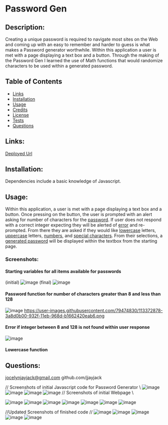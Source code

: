 # Password Gen
 
  ## Description:
  Creating a unique password is required to navigate most sites on the Web and coming up with an easy to remember and harder to guess is what makes a Password generator worthwhile. Within this application a user is met with a page displaying a text box and a button. Through the making of the Password Gen I learned the use of Math functions that would randomize characters to be used within a generated password. 
  ## Table of Contents
  - [Links](#links)
  - [Installation](#installation)
  - [Usage](#usage)
  - [Credits](#contributes)
  - [License](#license)
  - [Tests](#tests)
  - [Questions](#email)

  ## Links:
  [Deployed Url](https://jjayjack.github.io/PasswordGen/)

  ## Installation:
  Dependencies include a basic knowledge of Javascript.

  ## Usage:
  Within this application, a user is met with a page displaying a text box and a button. Once pressing on the button, the user is prompted with an alert asking for number of characters for the [password](#password). If user does not respond with a correct integer expecting they will be alerted of [error](#error) and re-prompted. From there they are asked if they would like [lowercase](#lowercase) letters, [uppercase](#uppercase) letters, [numbers](#numbers), and [special characters](#specialChar). From their selections, a [generated password](#generatedPassword) will be displayed within the textbox from the starting page. 
  ### Screenshots:
   #### Starting variables for all items available for passwords
   (initial)
  ![image](https://user-images.githubusercontent.com/79474830/122602730-f14c7d80-d038-11eb-9c14-0250e7180914.png)
  (final)
  ![image](https://user-images.githubusercontent.com/79474830/122603372-d62e3d80-d039-11eb-8013-72b88f5eea33.png)
  
  #### Password function for number of characters greater than 8 and less than 128
  ![image](https://user-images.githubusercontent.com/79474830/122602848-1a6d0e00-d039-11eb-8d33-014c191f61a2.png)
  https://user-images.githubusercontent.com/79474830/113372878-3a8d0b00-932f-11eb-968d-b1662420eab6.png
  #### Error if integer between 8 and 128 is not found within user response
  ![image](https://user-images.githubusercontent.com/79474830/113372878-3a8d0b00-932f-11eb-968d-b1662420eab6.png)
  
  #### Lowercase function
  
  

  


  ## Questions:
  jocelynjayjack@gmail.com
  github.com/jjayjack


//      Screenshots of initial Javascript code for Password Generator     \\
![image](https://user-images.githubusercontent.com/79474830/113372683-d8340a80-932e-11eb-860c-15e934e8303c.png)
![image](https://user-images.githubusercontent.com/79474830/113372711-e5e99000-932e-11eb-80ab-2fad39126ad2.png)
![image](https://user-images.githubusercontent.com/79474830/113372735-f437ac00-932e-11eb-902e-0f0240741bd0.png)
![image](https://user-images.githubusercontent.com/79474830/113372789-09143f80-932f-11eb-8009-9961d8a9fbe0.png)
//      Screenshots of initial Webpage      \\

![image](https://user-images.githubusercontent.com/79474830/113372972-69a37c80-932f-11eb-90b4-56b44a87d12a.png)
![image](https://user-images.githubusercontent.com/79474830/113372998-7c1db600-932f-11eb-8e4e-38516e2860f7.png)
![image](https://user-images.githubusercontent.com/79474830/113373054-9bb4de80-932f-11eb-8e88-36ffb7f613c1.png)
![image](https://user-images.githubusercontent.com/79474830/113373076-ac655480-932f-11eb-8334-c5d9c4bb0e8f.png)
![image](https://user-images.githubusercontent.com/79474830/113373091-b8511680-932f-11eb-9b20-2bb0d7e4fe17.png)
![image](https://user-images.githubusercontent.com/79474830/113373113-c9018c80-932f-11eb-8fa8-c6f114e8fdd0.png)
![image](https://user-images.githubusercontent.com/79474830/113373130-d0c13100-932f-11eb-993c-f12623993eb0.png)

//Updated Screenshots of finished code  //
![image](https://user-images.githubusercontent.com/79474830/113465177-b783b780-93f7-11eb-8b7b-661817bf397e.png)
![image](https://user-images.githubusercontent.com/79474830/113465184-c5d1d380-93f7-11eb-910e-285bf1b2dbfe.png)
![image](https://user-images.githubusercontent.com/79474830/113465193-cff3d200-93f7-11eb-935f-62f6167f1b41.png)
![image](https://user-images.githubusercontent.com/79474830/113465203-daae6700-93f7-11eb-96b9-73c31c845c73.png)
![image](https://user-images.githubusercontent.com/79474830/113465216-eb5edd00-93f7-11eb-96bc-398b1898fbf5.png)

